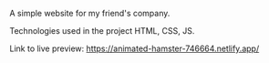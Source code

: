 A simple website for my friend's company.

Technologies used in the project HTML, CSS, JS.

Link to live preview: https://animated-hamster-746664.netlify.app/
